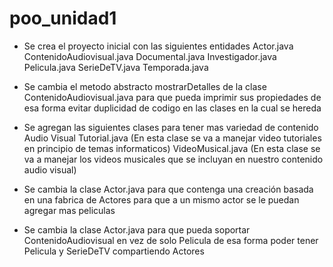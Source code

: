 # poo_unidad1
- Se crea el proyecto inicial con las siguientes entidades
	Actor.java
	ContenidoAudiovisual.java
	Documental.java
	Investigador.java
	Pelicula.java
	SerieDeTV.java
	Temporada.java
	
- Se cambia el metodo abstracto mostrarDetalles de la clase ContenidoAudiovisual.java para que pueda imprimir sus propiedades
de esa forma evitar duplicidad de codigo en las clases en la cual se hereda

- Se agregan las siguientes clases para tener mas variedad de contenido Audio Visual
	Tutorial.java (En esta clase se va a manejar video tutoriales en principio de temas informaticos)
	VideoMusical.java (En esta clase se va a manejar los videos musicales que se incluyan en nuestro contenido audio visual)
	
- Se cambia la clase Actor.java para que contenga una creación basada en una fabrica de Actores para que a un mismo actor se le puedan agregar mas peliculas

- Se cambia la clase Actor.java para que pueda soportar ContenidoAudiovisual en vez de solo Pelicula de esa forma poder tener Pelicula y SerieDeTV compartiendo Actores